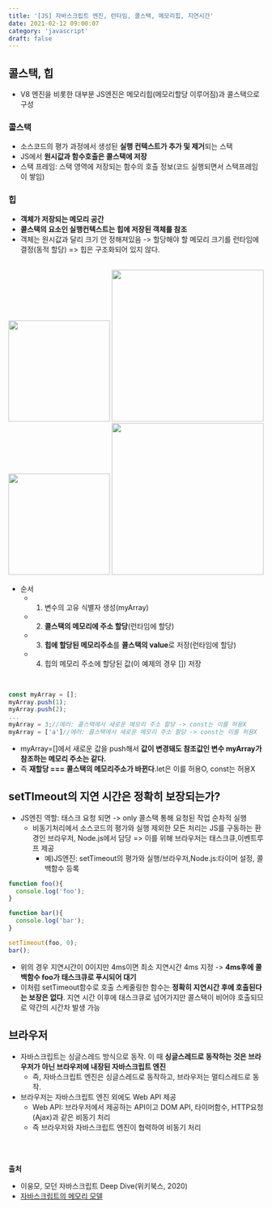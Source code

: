 ```yaml
---
title: '[JS] 자바스크립트 엔진, 런타임, 콜스택, 메모리힙, 지연시간'
date: 2021-02-12 09:00:07
category: 'javascript'
draft: false
---
```

## 콜스택, 힙
- V8 엔진을 비롯한 대부분 JS엔진은 메모리힙(메모리할당 이루어짐)과 콜스택으로 구성
  
### 콜스택
- 소스코드의 평가 과정에서 생성된 **실행 컨텍스트가 추가 및 제거**되는 스택
- JS에서 **원시값과 함수호출은 콜스택에 저장**
- 스택 프레임: 스택 영역에 저장되는 함수의 호출 정보(코드 실행되면서 스택프레임이 쌓임)
  
### 힙
  - **객체가 저장되는 메모리 공간**
  - **콜스택의 요소인 실행컨텍스트는 힙에 저장된 객체를 참조**
  - 객체는 원시값과 달리 크기 안 정해져있음 -> 할당해야 할 메모리 크기를 런타임에 결정(동적 할당) => 힙은 구조화되어 있지 않다.
  
<p>
<br />
<img src="https://user-images.githubusercontent.com/60782131/107713969-b72c4180-6d0f-11eb-87da-3e2526fb1758.png" width=200>
<img src="https://user-images.githubusercontent.com/60782131/107714241-42a5d280-6d10-11eb-9a21-e24ee7aac101.png" width=300>


<img src="https://user-images.githubusercontent.com/60782131/107713966-b5fb1480-6d0f-11eb-9f78-2acca010e5b0.png" width=200>
<img src="https://user-images.githubusercontent.com/60782131/107714223-3c175b00-6d10-11eb-8ec8-387dce37d34b.png" width=300>


- 순서
  - 1. 변수의 고유 식별자 생성(myArray)
  - 2. **콜스택의 메모리에 주소 할당**(런타임에 할당)
  - 3. **힙에 할당된 메모리주소**를 **콜스택의 value**로 저장(런타임에 할당)
  - 4. 힙의 메모리 주소에 할당된 값(이 예제의 경우 []) 저장
<br /> 
</p>

```js
const myArray = [];
myArray.push(1);
myArray.push(2);
...
myArray = 3;//에러: 콜스택에서 새로운 메모리 주소 할당 -> const는 이를 허용X
myArray = ['a']//에러: 콜스택에서 새로운 메모리 주소 할당 -> const는 이를 허용X
```
- myArray=[]에서 새로운 값을 push해서 **값이 변경돼도 참조값인 변수 myArray가 참조하는 메모리 주소는 같다.**
- 즉 **재할당 === 콜스택의 메모리주소가 바뀐다**.let은 이를 허용O, const는 허용X

## setTImeout의 지연 시간은 정확히 보장되는가? 
- JS엔진 역할: 태스크 요청 되면 -> only 콜스택 통해 요청된 작업 순차적 실행
  - 비동기처리에서 소스코드의 평가와 실행 제외한 모든 처리는 JS를 구동하는 환경인 브라우저, Node.js에서 담당 => 이를 위해 브라우저는 태스크큐,이벤트루프 제공
    - 예)JS엔진: setTimeout의 평가와 실행/브라우저,Node.js:타이머 설정, 콜백함수 등록

```js
function foo(){
  console.log('foo');
}

function bar(){
  console.log('bar');
}

setTimeout(foo, 0);
bar();
```
- 위의 경우 지연시간이 0이지만 4ms이면 최소 지연시간 4ms 지정 -> **4ms후에 콜백함수 foo가 태스크큐로 푸시되어 대기**
- 이처럼 setTimeout함수로 호출 스케줄링한 함수는 **정확히 지연시간 후에 호출된다는 보장은 없다**. 지연 시간 이후에 태스크큐로 넘어가지만 콜스택이 비어야 호출되므로 약간의 시간차 발생 가능

## 브라우저
- 자바스크립트는 싱글스레드 방식으로 동작. 이 때 **싱글스레드로 동작하는 것은 브라우저가 아닌 브라우저에 내장된 자바스크립트 엔진**
  - 즉, 자바스크립트 엔진은 싱글스레드로 동작하고, 브라우저는 멀티스레드로 동작.
- 브라우저는 자바스크립트 엔진 외에도 Web API 제공
  - Web API: 브라우저에서 제공하는 API이고 DOM API, 타이머함수, HTTP요청(Ajax)과 같은 비동기 처리
  - 즉 브라우저와 자바스크립트 엔진이 협력하여 비동기 처리
  
<p>
<br />
<br />
</p>

**출처** 
- 이웅모, 모던 자바스크립트 Deep Dive(위키북스, 2020)
- [자바스크립트의 메모리 모델](https://junwoo45.github.io/2019-11-04-memory_model/)
